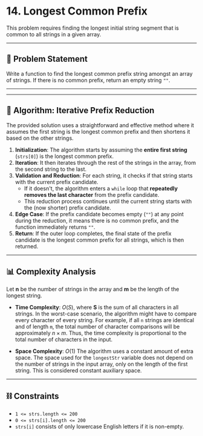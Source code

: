 
# 14. Longest Common Prefix

This problem requires finding the longest initial string segment that is common to all strings in a given array.

---

## 📝 Problem Statement

Write a function to find the longest common prefix string amongst an array of strings. If there is no common prefix, return an empty string `""`.

---

---

## 🚀 Algorithm: Iterative Prefix Reduction

The provided solution uses a straightforward and effective method where it assumes the first string is the longest common prefix and then shortens it based on the other strings.

1.  **Initialization**: The algorithm starts by assuming the **entire first string** (`strs[0]`) is the longest common prefix.
2.  **Iteration**: It then iterates through the rest of the strings in the array, from the second string to the last.
3.  **Validation and Reduction**: For each string, it checks if that string starts with the current prefix candidate.
    * If it doesn't, the algorithm enters a `while` loop that **repeatedly removes the last character** from the prefix candidate.
    * This reduction process continues until the current string starts with the (now shorter) prefix candidate.
4.  **Edge Case**: If the prefix candidate becomes empty (`""`) at any point during the reduction, it means there is no common prefix, and the function immediately returns `""`.
5.  **Return**: If the outer loop completes, the final state of the prefix candidate is the longest common prefix for all strings, which is then returned.

---

## 📊 Complexity Analysis

Let **n** be the number of strings in the array and **m** be the length of the longest string.

* **Time Complexity**: $O(S)$, where **S** is the sum of all characters in all strings.
    In the worst-case scenario, the algorithm might have to compare every character of every string. For example, if all `n` strings are identical and of length `m`, the total number of character comparisons will be approximately $n \times m$. Thus, the time complexity is proportional to the total number of characters in the input.

* **Space Complexity**: $O(1)$
    The algorithm uses a constant amount of extra space. The space used for the `longestStr` variable does not depend on the number of strings in the input array, only on the length of the first string. This is considered constant auxiliary space.

---

## ⛓️ Constraints

* `1 <= strs.length <= 200`
* `0 <= strs[i].length <= 200`
* `strs[i]` consists of only lowercase English letters if it is non-empty.